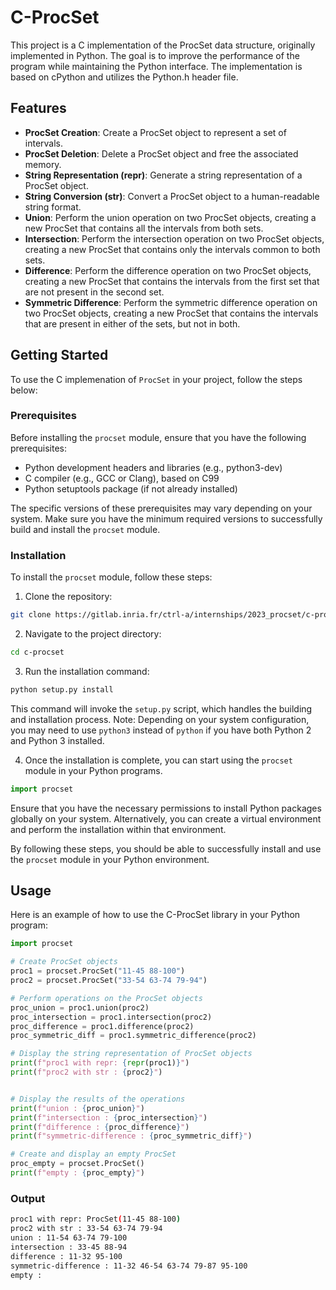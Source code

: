 # C-ProcSet

This project is a C implementation of the ProcSet data structure, originally implemented in Python. The goal is to improve the performance of the program while maintaining the Python interface. The implementation is based on cPython and utilizes the Python.h header file.

## Features

-   **ProcSet Creation**: Create a ProcSet object to represent a set of intervals.
-   **ProcSet Deletion**: Delete a ProcSet object and free the associated memory.
-   **String Representation (repr)**: Generate a string representation of a ProcSet object.
-   **String Conversion (str)**: Convert a ProcSet object to a human-readable string format.
-   **Union**: Perform the union operation on two ProcSet objects, creating a new ProcSet that contains all the intervals from both sets.
-   **Intersection**: Perform the intersection operation on two ProcSet objects, creating a new ProcSet that contains only the intervals common to both sets.
-   **Difference**: Perform the difference operation on two ProcSet objects, creating a new ProcSet that contains the intervals from the first set that are not present in the second set.
-   **Symmetric Difference**: Perform the symmetric difference operation on two ProcSet objects, creating a new ProcSet that contains the intervals that are present in either of the sets, but not in both.

## Getting Started

To use the C implemenation of `ProcSet` in your project, follow the steps below:

### Prerequisites

Before installing the `procset` module, ensure that you have the following prerequisites:

-   Python development headers and libraries (e.g., python3-dev)
-   C compiler (e.g., GCC or Clang), based on C99
-   Python setuptools package (if not already installed)

The specific versions of these prerequisites may vary depending on your system. Make sure you have the minimum required versions to successfully build and install the `procset` module.

### Installation

To install the `procset` module, follow these steps:

1. Clone the repository: 
``` bash
git clone https://gitlab.inria.fr/ctrl-a/internships/2023_procset/c-procset
``` 

2. Navigate to the project directory:
```bash 
cd c-procset
```

3. Run the installation command:
```bash
python setup.py install
``` 
This command will invoke the `setup.py` script, which handles the building and installation process.
Note: Depending on your system configuration, you may need to use `python3` instead of `python` if you have both Python 2 and Python 3 installed. 

4. Once the installation is complete, you can start using the `procset` module in your Python programs.
```python
import procset
``` 
    
Ensure that you have the necessary permissions to install Python packages globally on your system. Alternatively, you can create a virtual environment and perform the installation within that environment.
    

By following these steps, you should be able to successfully install and use the `procset` module in your Python environment.

## Usage

Here is an example of how to use the C-ProcSet library in your Python program:

```python
import procset

# Create ProcSet objects
proc1 = procset.ProcSet("11-45 88-100")
proc2 = procset.ProcSet("33-54 63-74 79-94")

# Perform operations on the ProcSet objects
proc_union = proc1.union(proc2)
proc_intersection = proc1.intersection(proc2)
proc_difference = proc1.difference(proc2)
proc_symmetric_diff = proc1.symmetric_difference(proc2)

# Display the string representation of ProcSet objects
print(f"proc1 with repr: {repr(proc1)}")
print(f"proc2 with str : {proc2}")


# Display the results of the operations
print(f"union : {proc_union}")
print(f"intersection : {proc_intersection}")
print(f"difference : {proc_difference}")
print(f"symmetric-difference : {proc_symmetric_diff}")

# Create and display an empty ProcSet
proc_empty = procset.ProcSet()
print(f"empty : {proc_empty}")
```
### Output
```bash
proc1 with repr: ProcSet(11-45 88-100)
proc2 with str : 33-54 63-74 79-94
union : 11-54 63-74 79-100
intersection : 33-45 88-94
difference : 11-32 95-100
symmetric-difference : 11-32 46-54 63-74 79-87 95-100
empty : 
```